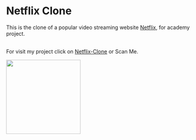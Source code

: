 # Netflix Clone

This is the clone of a popular video streaming website [Netflix](https://netflix.com/browse), for academy project.
 
 <br>For visit my project click on [Netflix-Clone](https://chry2512.github.io/netflix-clone)  or Scan Me.

 
<img src="https://github.com/chry2512/netflix-clone/assets/91950577/675de6e8-71dc-4cc0-891c-dfe517d135ec" width="200">